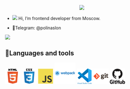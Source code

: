 <div align="center">
  <img width="150px" src="https://i.giphy.com/media/v1.Y2lkPTc5MGI3NjExbzRlMnVpMjRxbzR0ZTB2ZjNlb2V1ZW94Z2szMncxaWl2Z3oxM25nNyZlcD12MV9pbnRlcm5hbF9naWZfYnlfaWQmY3Q9cw/SUcApSWjPwQMARvcM8/giphy.gif"/>
</div>

- <img width="20px" src="https://i.giphy.com/media/v1.Y2lkPTc5MGI3NjExZGtlaDJnY3FzbzZqcWV3NmdneGZtbXpoNnpmd3gwd3ByNXI1eDhoeCZlcD12MV9pbnRlcm5hbF9naWZfYnlfaWQmY3Q9cw/hvRJCLFzcasrR4ia7z/giphy.gif"/> Hi, I’m frontend developer from Moscow.

- 📲Telegram: @polinaslon

![](https://komarev.com/ghpvc/?username=Polina-Slonina&color=blueviolet&style=plastic)

<h2>🔗Languages and tools</h2>
<p>
  <img width="50px" src="https://github.com/devicons/devicon/blob/master/icons/html5/html5-original-wordmark.svg"/>
   <img width="50px" src="https://github.com/devicons/devicon/blob/master/icons/css3/css3-original-wordmark.svg"/>
   <img width="50px" src="https://github.com/devicons/devicon/blob/master/icons/javascript/javascript-original.svg"/>
   <img width="70px" src="https://github.com/devicons/devicon/blob/master/icons/webpack/webpack-original-wordmark.svg"/>
   <img width="50px" src="https://github.com/devicons/devicon/blob/master/icons/vscode/vscode-original-wordmark.svg"/>
   <img width="50px" src="https://github.com/devicons/devicon/blob/master/icons/git/git-original-wordmark.svg"/>
   <img width="50px" src="https://github.com/devicons/devicon/blob/master/icons/github/github-original-wordmark.svg"/>
</p>
<!---
<h2>My stats</h2>
[![GitHub Streak](http://github-readme-streak-stats.herokuapp.com?user=Polina-Slonina&theme=radical&exclude_days=Sun%2CMon)](https://git.io/streak-stats) --->
<!---
![Codewars](https://github.r2v.ch/codewars?user=Polina-Slonina)
<img src="https://github.r2v.ch/codewars?user=Polina-Slonina"/>
--->
<!---
Polina-Slonina/Polina-Slonina is a ✨ special ✨ repository because its `README.md` (this file) appears on your GitHub profile.
You can click the Preview link to take a look at your changes.
--->
